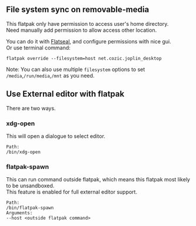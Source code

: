 ## File system sync on removable-media
This flatpak only have permission to access user's home directory.  
Need manually add permission to allow access other location. 


You can do it with [Flatseal](https://flathub.org/apps/details/com.github.tchx84.Flatseal), and configure permissions with nice gui.  
Or use terminal command:
```
flatpak override --filesystem=host net.cozic.joplin_desktop
```
Note: You can also use multiple `filesystem` options to set `/media`,`/run/media`,`/mnt` as you need.

## Use External editor with flatpak
There are two ways.
### xdg-open
This will open a dialogue to select editor.  
```text
Path:
/bin/xdg-open
```
### flatpak-spawn
This can run command outside flatpak, which means this flatpak most likely to be unsandboxed.  
This feature is enabled for full external editor support.  
```text
Path:
/bin/flatpak-spawn
Arguments:
--host <outside flatpak command>
```
